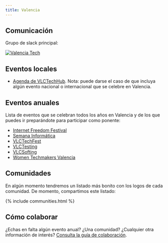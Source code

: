 ```yaml
---
title: Valencia
---
```


## Comunicación

Grupo de slack principal:

[![Valencia Tech](https://avatars.slack-edge.com/2016-04-11/33573232800_c98ce207c6c6dbf94f5b_102.png)](https://slack.vlctechhub.org/)

## Eventos locales

* [Agenda de VLCTechHub](https://vlctechhub.org/events/upcoming?view=list). Nota: puede darse el caso de que incluya algún evento nacional o internacional que se celebre en Valencia.

## Eventos anuales

Lista de eventos que se celebran todos los años en Valencia y de los que puedes ir preparándote para participar como ponente:

* [Internet Freedom Festival](https://internetfreedomfestival.org/)
* [Semana Informática](https://www.semanainformatica.com)
* [VLCTechFest](https://vlctechfest.org)
* [VLCTesting](https://vlctesting.es)
* [VLCSofting](https://www.vlcsofting.es)
* [Women Techmakers Valencia](https://womentechmakersvalencia.com)

## Comunidades

En algún momento tendremos un listado más bonito con los logos de cada comunidad. De momento, compartimos este listado:

{% include communities.html %}

## Cómo colaborar

¿Echas en falta algún evento anual? ¿Una comunidad? ¿Cualquier otra información de interés? [Consulta la guía de colaboración](https://github.com/comunidad-tecnologica/valencia/blob/master/CONTRIBUTING.md).
